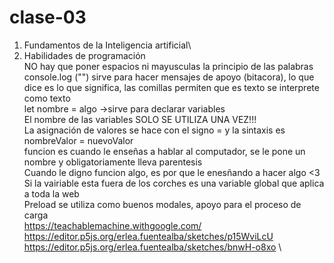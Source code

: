 # clase-03
1. Fundamentos de la Inteligencia artificial\
2. Habilidades de programación\
NO hay que poner espacios ni mayusculas la principio de las palabras\
console.log ("") sirve para hacer mensajes de apoyo (bitacora), lo que dice es lo que significa, las comillas permiten que es texto se interprete como texto\
let nombre = algo ->sirve para declarar variables\
El nombre de las variables SOLO SE UTILIZA UNA VEZ!!!\
La asignación de valores se hace con el signo = y la sintaxis es nombreValor = nuevoValor\
funcion es cuando le enseñas a hablar al computador, se le pone un nombre y obligatoriamente lleva parentesis\
Cuando le digno funcion algo, es por que le enesñando a hacer algo <3\
Si la vairiable esta fuera de los corches es una variable global que aplica a toda la web\
Preload se utiliza como buenos modales, apoyo para el proceso de carga\
https://teachablemachine.withgoogle.com/ \
https://editor.p5js.org/erlea.fuentealba/sketches/p15WviLcU \
https://editor.p5js.org/erlea.fuentealba/sketches/bnwH-o8xo \

